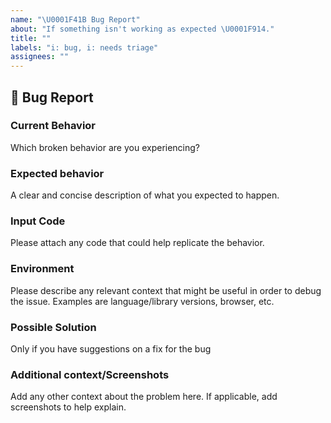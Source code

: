 ```yaml
---
name: "\U0001F41B Bug Report"
about: "If something isn't working as expected \U0001F914."
title: ""
labels: "i: bug, i: needs triage"
assignees: ""
---
```


## 🐞 Bug Report

### Current Behavior

Which broken behavior are you experiencing?

### Expected behavior

A clear and concise description of what you expected to happen.

### Input Code

Please attach any code that could help replicate the behavior.

### Environment

Please describe any relevant context that might be useful in order to debug the issue. Examples are language/library versions, browser, etc.

### Possible Solution

Only if you have suggestions on a fix for the bug

### Additional context/Screenshots

Add any other context about the problem here. If applicable, add screenshots to help explain.
